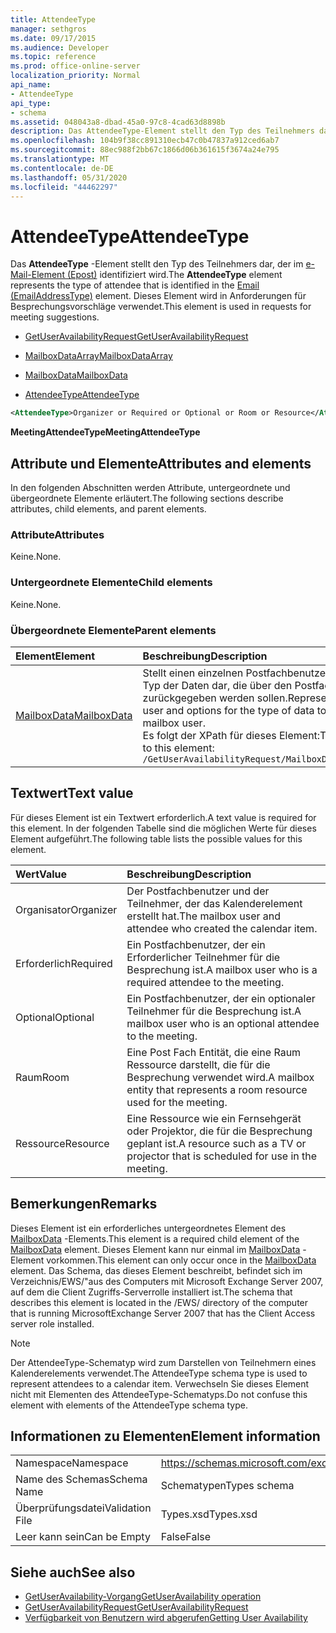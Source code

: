 ```yaml
---
title: AttendeeType
manager: sethgros
ms.date: 09/17/2015
ms.audience: Developer
ms.topic: reference
ms.prod: office-online-server
localization_priority: Normal
api_name:
- AttendeeType
api_type:
- schema
ms.assetid: 048043a8-dbad-45a0-97c8-4cad63d8898b
description: Das AttendeeType-Element stellt den Typ des Teilnehmers dar, der im e-Mail-Element (Epost) identifiziert wird. Dieses Element wird in Anforderungen für Besprechungsvorschläge verwendet.
ms.openlocfilehash: 104b9f38cc891310ecb47c0b47837a912ced6ab7
ms.sourcegitcommit: 88ec988f2bb67c1866d06b361615f3674a24e795
ms.translationtype: MT
ms.contentlocale: de-DE
ms.lasthandoff: 05/31/2020
ms.locfileid: "44462297"
---
```

# <a name="attendeetype"></a><span data-ttu-id="0078f-104">AttendeeType</span><span class="sxs-lookup"><span data-stu-id="0078f-104">AttendeeType</span></span>

<span data-ttu-id="0078f-105">Das **AttendeeType** -Element stellt den Typ des Teilnehmers dar, der im [e-Mail-Element (Epost)](email-emailaddresstype.md) identifiziert wird.</span><span class="sxs-lookup"><span data-stu-id="0078f-105">The **AttendeeType** element represents the type of attendee that is identified in the [Email (EmailAddressType)](email-emailaddresstype.md) element.</span></span> <span data-ttu-id="0078f-106">Dieses Element wird in Anforderungen für Besprechungsvorschläge verwendet.</span><span class="sxs-lookup"><span data-stu-id="0078f-106">This element is used in requests for meeting suggestions.</span></span> 
  
- [<span data-ttu-id="0078f-107">GetUserAvailabilityRequest</span><span class="sxs-lookup"><span data-stu-id="0078f-107">GetUserAvailabilityRequest</span></span>](getuseravailabilityrequest.md)
  
- [<span data-ttu-id="0078f-108">MailboxDataArray</span><span class="sxs-lookup"><span data-stu-id="0078f-108">MailboxDataArray</span></span>](mailboxdataarray.md)
  
- [<span data-ttu-id="0078f-109">MailboxData</span><span class="sxs-lookup"><span data-stu-id="0078f-109">MailboxData</span></span>](mailboxdata.md)
  
- [<span data-ttu-id="0078f-110">AttendeeType</span><span class="sxs-lookup"><span data-stu-id="0078f-110">AttendeeType</span></span>](attendeetype.md)
  
```xml
<AttendeeType>Organizer or Required or Optional or Room or Resource</AttendeeType>
```

 <span data-ttu-id="0078f-111">**MeetingAttendeeType**</span><span class="sxs-lookup"><span data-stu-id="0078f-111">**MeetingAttendeeType**</span></span>
## <a name="attributes-and-elements"></a><span data-ttu-id="0078f-112">Attribute und Elemente</span><span class="sxs-lookup"><span data-stu-id="0078f-112">Attributes and elements</span></span>

<span data-ttu-id="0078f-113">In den folgenden Abschnitten werden Attribute, untergeordnete und übergeordnete Elemente erläutert.</span><span class="sxs-lookup"><span data-stu-id="0078f-113">The following sections describe attributes, child elements, and parent elements.</span></span>
  
### <a name="attributes"></a><span data-ttu-id="0078f-114">Attribute</span><span class="sxs-lookup"><span data-stu-id="0078f-114">Attributes</span></span>

<span data-ttu-id="0078f-115">Keine.</span><span class="sxs-lookup"><span data-stu-id="0078f-115">None.</span></span>
  
### <a name="child-elements"></a><span data-ttu-id="0078f-116">Untergeordnete Elemente</span><span class="sxs-lookup"><span data-stu-id="0078f-116">Child elements</span></span>

<span data-ttu-id="0078f-117">Keine.</span><span class="sxs-lookup"><span data-stu-id="0078f-117">None.</span></span>
  
### <a name="parent-elements"></a><span data-ttu-id="0078f-118">Übergeordnete Elemente</span><span class="sxs-lookup"><span data-stu-id="0078f-118">Parent elements</span></span>

|<span data-ttu-id="0078f-119">**Element**</span><span class="sxs-lookup"><span data-stu-id="0078f-119">**Element**</span></span>|<span data-ttu-id="0078f-120">**Beschreibung**</span><span class="sxs-lookup"><span data-stu-id="0078f-120">**Description**</span></span>|
|:-----|:-----|
|[<span data-ttu-id="0078f-121">MailboxData</span><span class="sxs-lookup"><span data-stu-id="0078f-121">MailboxData</span></span>](mailboxdata.md) <br/> |<span data-ttu-id="0078f-122">Stellt einen einzelnen Postfachbenutzer und Optionen für den Typ der Daten dar, die über den Postfachbenutzer zurückgegeben werden sollen.</span><span class="sxs-lookup"><span data-stu-id="0078f-122">Represents an individual mailbox user and options for the type of data to be returned about the mailbox user.</span></span>  <br/> <span data-ttu-id="0078f-123">Es folgt der XPath für dieses Element:</span><span class="sxs-lookup"><span data-stu-id="0078f-123">The following is the XPath to this element:</span></span>  <br/>  `/GetUserAvailabilityRequest/MailboxDataArray[i]/MailboxData` <br/> |
   
## <a name="text-value"></a><span data-ttu-id="0078f-124">Textwert</span><span class="sxs-lookup"><span data-stu-id="0078f-124">Text value</span></span>

<span data-ttu-id="0078f-125">Für dieses Element ist ein Textwert erforderlich.</span><span class="sxs-lookup"><span data-stu-id="0078f-125">A text value is required for this element.</span></span> <span data-ttu-id="0078f-126">In der folgenden Tabelle sind die möglichen Werte für dieses Element aufgeführt.</span><span class="sxs-lookup"><span data-stu-id="0078f-126">The following table lists the possible values for this element.</span></span>
  
|<span data-ttu-id="0078f-127">**Wert**</span><span class="sxs-lookup"><span data-stu-id="0078f-127">**Value**</span></span>|<span data-ttu-id="0078f-128">**Beschreibung**</span><span class="sxs-lookup"><span data-stu-id="0078f-128">**Description**</span></span>|
|:-----|:-----|
|<span data-ttu-id="0078f-129">Organisator</span><span class="sxs-lookup"><span data-stu-id="0078f-129">Organizer</span></span>  <br/> |<span data-ttu-id="0078f-130">Der Postfachbenutzer und der Teilnehmer, der das Kalenderelement erstellt hat.</span><span class="sxs-lookup"><span data-stu-id="0078f-130">The mailbox user and attendee who created the calendar item.</span></span>  <br/> |
|<span data-ttu-id="0078f-131">Erforderlich</span><span class="sxs-lookup"><span data-stu-id="0078f-131">Required</span></span>  <br/> |<span data-ttu-id="0078f-132">Ein Postfachbenutzer, der ein Erforderlicher Teilnehmer für die Besprechung ist.</span><span class="sxs-lookup"><span data-stu-id="0078f-132">A mailbox user who is a required attendee to the meeting.</span></span>  <br/> |
|<span data-ttu-id="0078f-133">Optional</span><span class="sxs-lookup"><span data-stu-id="0078f-133">Optional</span></span>  <br/> |<span data-ttu-id="0078f-134">Ein Postfachbenutzer, der ein optionaler Teilnehmer für die Besprechung ist.</span><span class="sxs-lookup"><span data-stu-id="0078f-134">A mailbox user who is an optional attendee to the meeting.</span></span>  <br/> |
|<span data-ttu-id="0078f-135">Raum</span><span class="sxs-lookup"><span data-stu-id="0078f-135">Room</span></span>  <br/> |<span data-ttu-id="0078f-136">Eine Post Fach Entität, die eine Raum Ressource darstellt, die für die Besprechung verwendet wird.</span><span class="sxs-lookup"><span data-stu-id="0078f-136">A mailbox entity that represents a room resource used for the meeting.</span></span>  <br/> |
|<span data-ttu-id="0078f-137">Ressource</span><span class="sxs-lookup"><span data-stu-id="0078f-137">Resource</span></span>  <br/> |<span data-ttu-id="0078f-138">Eine Ressource wie ein Fernsehgerät oder Projektor, die für die Besprechung geplant ist.</span><span class="sxs-lookup"><span data-stu-id="0078f-138">A resource such as a TV or projector that is scheduled for use in the meeting.</span></span>  <br/> |
   
## <a name="remarks"></a><span data-ttu-id="0078f-139">Bemerkungen</span><span class="sxs-lookup"><span data-stu-id="0078f-139">Remarks</span></span>

<span data-ttu-id="0078f-140">Dieses Element ist ein erforderliches untergeordnetes Element des [MailboxData](mailboxdata.md) -Elements.</span><span class="sxs-lookup"><span data-stu-id="0078f-140">This element is a required child element of the [MailboxData](mailboxdata.md) element.</span></span> <span data-ttu-id="0078f-141">Dieses Element kann nur einmal im [MailboxData](mailboxdata.md) -Element vorkommen.</span><span class="sxs-lookup"><span data-stu-id="0078f-141">This element can only occur once in the [MailboxData](mailboxdata.md) element.</span></span> <span data-ttu-id="0078f-142">Das Schema, das dieses Element beschreibt, befindet sich im Verzeichnis/EWS/"aus des Computers mit Microsoft Exchange Server 2007, auf dem die Client Zugriffs-Serverrolle installiert ist.</span><span class="sxs-lookup"><span data-stu-id="0078f-142">The schema that describes this element is located in the /EWS/ directory of the computer that is running MicrosoftExchange Server 2007 that has the Client Access server role installed.</span></span> 
  
> [!NOTE]
> <span data-ttu-id="0078f-143">Der AttendeeType-Schematyp wird zum Darstellen von Teilnehmern eines Kalenderelements verwendet.</span><span class="sxs-lookup"><span data-stu-id="0078f-143">The AttendeeType schema type is used to represent attendees to a calendar item.</span></span> <span data-ttu-id="0078f-144">Verwechseln Sie dieses Element nicht mit Elementen des AttendeeType-Schematyps.</span><span class="sxs-lookup"><span data-stu-id="0078f-144">Do not confuse this element with elements of the AttendeeType schema type.</span></span> 
  
## <a name="element-information"></a><span data-ttu-id="0078f-145">Informationen zu Elementen</span><span class="sxs-lookup"><span data-stu-id="0078f-145">Element information</span></span>

|||
|:-----|:-----|
|<span data-ttu-id="0078f-146">Namespace</span><span class="sxs-lookup"><span data-stu-id="0078f-146">Namespace</span></span>  <br/> |https://schemas.microsoft.com/exchange/services/2006/types  <br/> |
|<span data-ttu-id="0078f-147">Name des Schemas</span><span class="sxs-lookup"><span data-stu-id="0078f-147">Schema Name</span></span>  <br/> |<span data-ttu-id="0078f-148">Schematypen</span><span class="sxs-lookup"><span data-stu-id="0078f-148">Types schema</span></span>  <br/> |
|<span data-ttu-id="0078f-149">Überprüfungsdatei</span><span class="sxs-lookup"><span data-stu-id="0078f-149">Validation File</span></span>  <br/> |<span data-ttu-id="0078f-150">Types.xsd</span><span class="sxs-lookup"><span data-stu-id="0078f-150">Types.xsd</span></span>  <br/> |
|<span data-ttu-id="0078f-151">Leer kann sein</span><span class="sxs-lookup"><span data-stu-id="0078f-151">Can be Empty</span></span>  <br/> |<span data-ttu-id="0078f-152">False</span><span class="sxs-lookup"><span data-stu-id="0078f-152">False</span></span>  <br/> |
   
## <a name="see-also"></a><span data-ttu-id="0078f-153">Siehe auch</span><span class="sxs-lookup"><span data-stu-id="0078f-153">See also</span></span>

- [<span data-ttu-id="0078f-154">GetUserAvailability-Vorgang</span><span class="sxs-lookup"><span data-stu-id="0078f-154">GetUserAvailability operation</span></span>](getuseravailability-operation.md)
- [<span data-ttu-id="0078f-155">GetUserAvailabilityRequest</span><span class="sxs-lookup"><span data-stu-id="0078f-155">GetUserAvailabilityRequest</span></span>](getuseravailabilityrequest.md)
- [<span data-ttu-id="0078f-156">Verfügbarkeit von Benutzern wird abgerufen</span><span class="sxs-lookup"><span data-stu-id="0078f-156">Getting User Availability</span></span>](https://msdn.microsoft.com/library/d4133fcb-9b0f-4e6b-aadf-a389da83516a%28Office.15%29.aspx)

